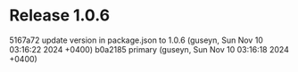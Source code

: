 # Release 1.0.6

5167a72 update version in package.json to 1.0.6 (guseyn, Sun Nov 10 03:16:22 2024 +0400)
b0a2185 primary (guseyn, Sun Nov 10 03:16:18 2024 +0400)
